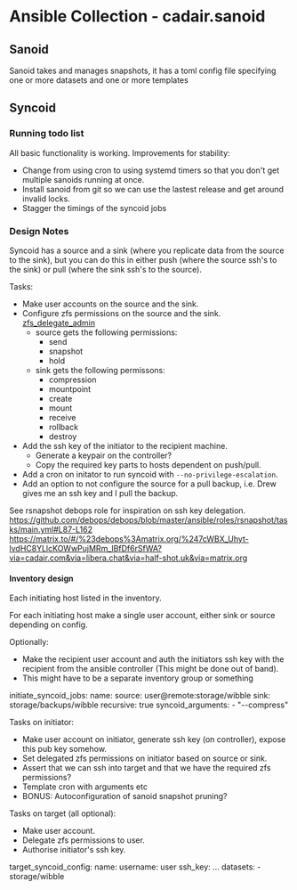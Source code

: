 # Ansible Collection - cadair.sanoid

## Sanoid

Sanoid takes and manages snapshots, it has a toml config file specifying one or more datasets and one or more templates 

## Syncoid

### Running todo list

All basic functionality is working. Improvements for stability:

* Change from using cron to using systemd timers so that you don't get multiple sanoids running at once.
* Install sanoid from git so we can use the lastest release and get around invalid locks.
* Stagger the timings of the syncoid jobs

### Design Notes

Syncoid has a source and a sink (where you replicate data from the source to the sink), but you can do this in either push (where the source ssh's to the sink) or pull (where the sink ssh's to the source).

Tasks:

* Make user accounts on the source and the sink.
* Configure zfs permissions on the source and the sink. [zfs_delegate_admin](https://docs.ansible.com/ansible/latest/collections/community/general/zfs_delegate_admin_module.html)
  - source gets the following permissions:
    - send
    - snapshot
    - hold
  - sink gets the following permissons:
    - compression
    - mountpoint
    - create
    - mount
    - receive
    - rollback
    - destroy
* Add the ssh key of the initiator to the recipient machine.
  - Generate a keypair on the controller?
  - Copy the required key parts to hosts dependent on push/pull.
* Add a cron on initator to run syncoid with `--no-privilege-escalation`.
* Add an option to not configure the source for a pull backup, i.e. Drew gives me an ssh key and I pull the backup.

See rsnapshot debops role for inspiration on ssh key delegation.
https://github.com/debops/debops/blob/master/ansible/roles/rsnapshot/tasks/main.yml#L87-L162
https://matrix.to/#/%23debops%3Amatrix.org/%247cWBX_Uhyt-lvdHC8YLlcKOWwPujMRm_lBfDf6rSfWA?via=cadair.com&via=libera.chat&via=half-shot.uk&via=matrix.org

#### Inventory design

Each initiating host listed in the inventory.

For each initiating host make a single user account, either sink or source depending on config.

Optionally: 
  - Make the recipient user account and auth the initiators ssh key with the recipient from the ansible controller (This might be done out of band).
  - This might have to be a separate inventory group or something

initiate_syncoid_jobs:
  name:
    source: user@remote:storage/wibble
    sink: storage/backups/wibble
    recursive: true
    syncoid_arguments:
      - "--compress"

Tasks on initiator:

* Make user account on initiator, generate ssh key (on controller), expose this pub key somehow.
* Set delegated zfs permissions on initiator based on source or sink.
* Assert that we can ssh into target and that we have the required zfs permissions?
* Template cron with arguments etc
* BONUS: Autoconfiguration of sanoid snapshot pruning?

Tasks on target (all optional):
* Make user account.
* Delegate zfs permissions to user.
* Authorise initiator's ssh key.

target_syncoid_config:
  name:
    username: user
    ssh_key: ...
    datasets:
      - storage/wibble
